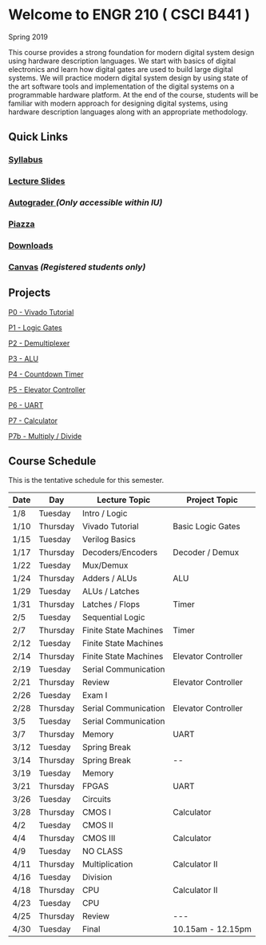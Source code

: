 # Welcome to ENGR 210 ( CSCI B441 )

Spring 2019

This course provides a strong foundation for modern digital system design using hardware description languages. We start with basics of digital electronics and learn how digital gates are used to build large digital systems. We will practice modern digital system design by using state of the art software tools and implementation of the digital systems on a programmable hardware platform.  At the end of the course, students will be familiar with modern approach for designing digital systems, using hardware description languages along with an appropriate methodology.

## Quick Links

### [Syllabus](syllabus.md)

### [Lecture Slides](https://drive.google.com/drive/folders/1pHBSAonP4FcpAmzgQB6zeGL0lf40avk5?usp=sharing)

### [Autograder ](https://autograder.sice.indiana.edu) _(Only accessible within IU)_

### [Piazza](https://piazza.com/iu/spring2019/engr210) 

### [Downloads](https://drive.google.com/drive/folders/1F7L00AAyPGXuPK9kL2j7kHGzELXcVFp2?usp=sharing)

### [Canvas](https://iu.instructure.com/courses/1773083) _(Registered students only)_


## Projects

[P0 - Vivado Tutorial](https://docs.google.com/document/d/1kZTcPmTAU91HoLOlRBrc2Nz9sa5rJYhDsOkhBRS8Asc)

[P1 - Logic Gates](https://docs.google.com/document/d/1OZPhRJoNW6variLEV1iyCQ5HWxGvJrfiC3c3eMZx8vo)

[P2 - Demultiplexer](https://docs.google.com/document/d/1Rj3unKI4HSYLK2RXPZC8QtKkO7RjeODvGsXBml3XYvc)

[P3 - ALU](https://docs.google.com/document/d/1RRvwygbDnNsa3qJXbZWh4ggeYInssOUyk8rbZ0xBBO4)

[P4 - Countdown Timer](https://docs.google.com/document/d/1F6YbBx6yaj7YTb-HOkego2u0HxbHbKIipEl4AFHWnHA)

[P5 - Elevator Controller](https://docs.google.com/document/d/1mYbJ8RF8ogKS2h6V6tx4pSB7vT9Tpaz-Gl8Nn-NnrTU)

[P6 - UART](https://docs.google.com/document/d/1a47zMK3BB6uvwVhB6w5PWYc2y5nPrkHLeRITB5SpA04)

[P7 - Calculator](https://docs.google.com/document/d/19lomy5S2eiWU52fYtUUThPA_xaPkx0sTEud-U7Oz6iw)

[P7b - Multiply / Divide](https://docs.google.com/document/d/1ni9N5sKnplQH6h7QXvaNU_EH5wV3uKnQp7ekacclMfs)

## Course Schedule

This is the tentative schedule for this semester.

| Date  |   Day     | Lecture Topic         |  Project Topic    | 
| --    |  -----    |   -----               |     -----         | 
| 1/8   | Tuesday   | Intro / Logic         |                   |
| 1/10  | Thursday  | Vivado Tutorial       | Basic Logic Gates |
| 1/15  | Tuesday   | Verilog Basics        |                   |
| 1/17  | Thursday  | Decoders/Encoders     |  Decoder / Demux  |
| 1/22  | Tuesday   | Mux/Demux             |                   |
| 1/24  | Thursday  | Adders / ALUs         |   ALU             |
| 1/29  | Tuesday   | ALUs / Latches        |                   |
| 1/31  | Thursday  | Latches / Flops       |   Timer           |
| 2/5   | Tuesday   | Sequential Logic      |                   |
| 2/7   | Thursday  | Finite State Machines |   Timer           |
| 2/12  | Tuesday   | Finite State Machines |                   |
| 2/14  | Thursday  | Finite State Machines | Elevator Controller |
| 2/19  |  Tuesday  | Serial Communication  |                   |
| 2/21  |  Thursday | Review                | Elevator Controller |
| 2/26  | Tuesday   | Exam I                |                   |
| 2/28  | Thursday  | Serial Communication  |  Elevator Controller |
| 3/5   | Tuesday   | Serial Communication  |                   |
| 3/7   | Thursday  | Memory                |  UART             |
| 3/12  | Tuesday   | Spring Break          |                   | 
| 3/14  | Thursday  | Spring Break          |  --               |
| 3/19  | Tuesday   | Memory                |                   |
| 3/21  | Thursday  | FPGAS                 | UART              | 
| 3/26  | Tuesday   | Circuits              |                   |
| 3/28  | Thursday  | CMOS I                | Calculator        |
| 4/2   | Tuesday   | CMOS II               |                   |
| 4/4   | Thursday  | CMOS III              | Calculator        |
| 4/9   | Tuesday   | NO CLASS              |                   |
| 4/11  | Thursday  | Multiplication        | Calculator II     |
| 4/16  | Tuesday   | Division              |                   | 
| 4/18  | Thursday  | CPU                   | Calculator II     | 
| 4/23  | Tuesday   | CPU                   |                   |
| 4/25  | Thursday  | Review                | ---               |
| 4/30  | Tuesday   | Final                 | 10.15am - 12.15pm | 
